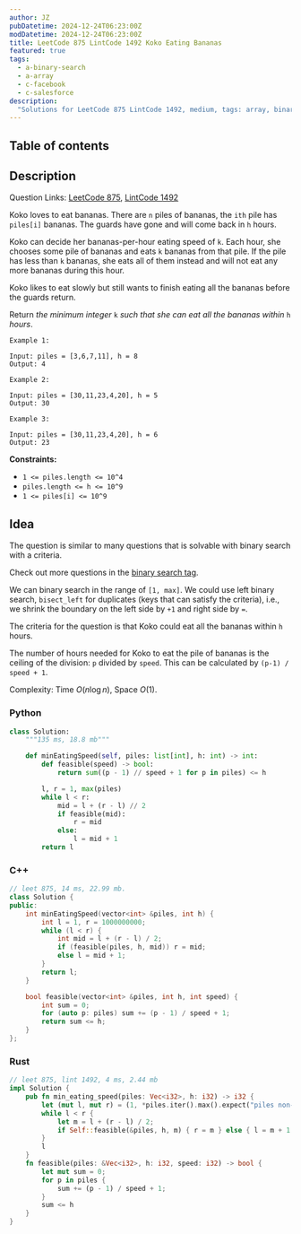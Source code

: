 ```yaml
---
author: JZ
pubDatetime: 2024-12-24T06:23:00Z
modDatetime: 2024-12-24T06:23:00Z
title: LeetCode 875 LintCode 1492 Koko Eating Bananas
featured: true
tags:
  - a-binary-search
  - a-array
  - c-facebook
  - c-salesforce
description:
  "Solutions for LeetCode 875 LintCode 1492, medium, tags: array, binary search; companies: facebook, salesforce."
---
```


## Table of contents

## Description

Question Links: [LeetCode 875](https://leetcode.com/problems/koko-eating-bananas/description/), [LintCode 1492](https://www.lintcode.com/problem/1492/)

Koko loves to eat bananas. There are `n` piles of bananas, the `ith` pile has `piles[i]` bananas. The guards have gone and will come back in `h` hours.

Koko can decide her bananas-per-hour eating speed of `k`. Each hour, she chooses some pile of bananas and eats `k` bananas from that pile. If the pile has less than `k` bananas, she eats all of them instead and will not eat any more bananas during this hour.

Koko likes to eat slowly but still wants to finish eating all the bananas before the guards return.

Return _the minimum integer_ `k` _such that she can eat all the bananas within_ `h` _hours_.

```
Example 1:

Input: piles = [3,6,7,11], h = 8
Output: 4

Example 2:

Input: piles = [30,11,23,4,20], h = 5
Output: 30

Example 3:

Input: piles = [30,11,23,4,20], h = 6
Output: 23
```

**Constraints:**

-   `1 <= piles.length <= 10^4`
-   `piles.length <= h <= 10^9`
-   `1 <= piles[i] <= 10^9`

## Idea

The question is similar to many questions that is solvable with binary search with a criteria.

Check out more questions in the [binary search tag](../../tags/a-binary-search/).

We can binary search in the range of `[1, max]`. We could use left binary search, `bisect_left` for duplicates (keys that can satisfy the criteria), i.e., we shrink the boundary on the left side by `+1` and right side by `=`.

The criteria for the question is that Koko could eat all the bananas within `h` hours.

The number of hours needed for Koko to eat the pile of bananas is the ceiling of the division: `p` divided by `speed`. This can be calculated by `(p-1) / speed + 1`.

Complexity: Time $O(n \log n)$, Space $O(1)$.

### Python

```python
class Solution:
    """135 ms, 18.8 mb"""

    def minEatingSpeed(self, piles: list[int], h: int) -> int:
        def feasible(speed) -> bool:
            return sum((p - 1) // speed + 1 for p in piles) <= h

        l, r = 1, max(piles)
        while l < r:
            mid = l + (r - l) // 2
            if feasible(mid):
                r = mid
            else:
                l = mid + 1
        return l
```

### C++

```cpp
// leet 875, 14 ms, 22.99 mb.
class Solution {
public:
    int minEatingSpeed(vector<int> &piles, int h) {
        int l = 1, r = 1000000000;
        while (l < r) {
            int mid = l + (r - l) / 2;
            if (feasible(piles, h, mid)) r = mid;
            else l = mid + 1;
        }
        return l;
    }

    bool feasible(vector<int> &piles, int h, int speed) {
        int sum = 0;
        for (auto p: piles) sum += (p - 1) / speed + 1;
        return sum <= h;
    }
};
```

### Rust

```rust
// leet 875, lint 1492, 4 ms, 2.44 mb
impl Solution {
    pub fn min_eating_speed(piles: Vec<i32>, h: i32) -> i32 {
        let (mut l, mut r) = (1, *piles.iter().max().expect("piles non-empty"));
        while l < r {
            let m = l + (r - l) / 2;
            if Self::feasible(&piles, h, m) { r = m } else { l = m + 1 }
        }
        l
    }
    fn feasible(piles: &Vec<i32>, h: i32, speed: i32) -> bool {
        let mut sum = 0;
        for p in piles {
            sum += (p - 1) / speed + 1;
        }
        sum <= h
    }
}
```
